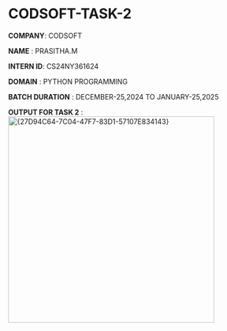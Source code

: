 # CODSOFT-TASK-2

**COMPANY**: CODSOFT

**NAME** : PRASITHA.M

**INTERN ID**: CS24NY361624

**DOMAIN** : PYTHON PROGRAMMING

**BATCH DURATION** : DECEMBER-25,2024 TO JANUARY-25,2025

**OUTPUT FOR TASK 2** :     
<img width="418" alt="{27D94C64-7C04-47F7-83D1-57107E834143}" src="https://github.com/user-attachments/assets/b3afe53e-3544-4d6f-88b3-ce36b88fe64e" />

